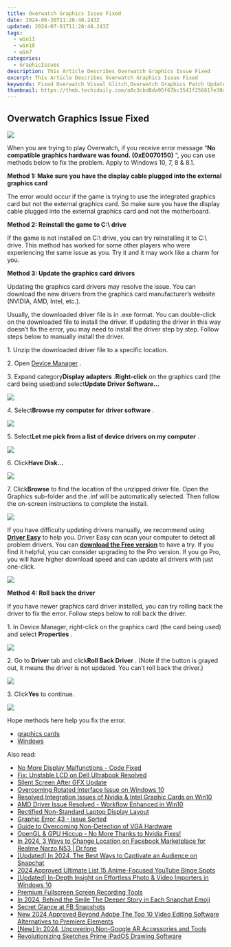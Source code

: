 ```yaml
---
title: Overwatch Graphics Issue Fixed
date: 2024-06-30T11:28:48.243Z
updated: 2024-07-01T11:28:48.243Z
tags:
  - win11
  - win10
  - win7
categories:
  - GraphicIssues
description: This Article Describes Overwatch Graphics Issue Fixed
excerpt: This Article Describes Overwatch Graphics Issue Fixed
keywords: Fixed Overwatch Visual Glitch,Overwatch Graphics Patch Update,No More Overwatch Graphic Errors,Overwatch Image Correction Release,Enhanced Overwatch Visual Fidelity,Overwatch Graphics Improvements Explained,Revamped Overwatch Visuals
thumbnail: https://thmb.techidaily.com/a0c3cbd8da95f67bc3541f25661fe30a0c6972d4ccaf476511883f0c541f437a.jpg
---
```


## Overwatch Graphics Issue Fixed

![](https://images.drivereasy.com/wp-content/uploads/2017/05/img_591408431b0ab.png)

 When you are trying to play Overwatch, if you receive error message “**No compatible graphics hardware was found. (0xE0070150)** “, you can use methods below to fix the problem. Apply to Windows 10, 7, 8 & 8.1.

 **Method 1: Make sure you have the display cable plugged into the external graphics card**

 The error would occur if the game is trying to use the integrated graphics card but not the external graphics card. So make sure you have the display cable plugged into the external graphics card and not the motherboard.

 **Method 2: Reinstall the game to C:\\ drive**

 If the game is not installed on C:\\ drive, you can try reinstalling it to C:\\ drive. This method has worked for some other players who were experiencing the same issue as you. Try it and it may work like a charm for you.

 **Method 3: Update the graphics card drivers**

 Updating the graphics card drivers may resolve the issue. You can download the new drivers from the graphics card manufacturer’s website (NVIDIA, AMD, Intel, etc.).

 Usually, the downloaded driver file is in .exe format. You can double-click on the downloaded file to install the driver. If updating the driver in this way doesn’t fix the error, you may need to install the driver step by step. Follow steps below to manually install the driver.

1\. Unzip the downloaded driver file to a specific location.

 2\. Open [Device Manager](https://tools.techidaily.com/drivereasy/download/) .

 3\. Expand category**Display adapters** .**Right-click** on the graphics card (the card being used)and select**Update Driver Software…**

![](https://images.drivereasy.com/wp-content/uploads/2017/05/img_5914141d63e4b.png)

 4\. Select**Browse my computer for driver software** .

![](https://images.drivereasy.com/wp-content/uploads/2017/05/img_591415094a7c9.png)

 5\. Select**Let me pick from a list of device drivers on my computer** .

![](https://images.drivereasy.com/wp-content/uploads/2017/05/img_5914153e7d198.png)

 6\. Click**Have Disk…**

![](https://images.drivereasy.com/wp-content/uploads/2017/05/img_591415be533d2.png)

 7\. Click**Browse** to find the location of the unzipped driver file. Open the Graphics sub-folder and the .inf will be automatically selected. Then follow the on-screen instructions to complete the install.

![](https://images.drivereasy.com/wp-content/uploads/2017/05/img_591415e0ec12e.png)

 If you have difficulty updating drivers manually, we recommend using **[Driver Easy](https://tools.techidaily.com/drivereasy/download/)**  to help you. Driver Easy can scan your computer to detect all problem drivers. You can **[download the Free version](https://tools.techidaily.com/drivereasy/download/)**  to have a try. If you find it helpful, you can consider upgrading to the Pro version. If you go Pro, you will have higher download speed and can update all drivers with just one-click.

![](https://images.drivereasy.com/wp-content/uploads/2017/05/img_591411cd9d0b1.png)

 **Method 4: Roll back the driver**

 If you have newer graphics card driver installed, you can try rolling back the driver to fix the error. Follow steps below to roll back the driver.

 1\. In Device Manager, right-click on the graphics card (the card being used) and select **Properties** .

![](https://images.drivereasy.com/wp-content/uploads/2017/05/img_591419bf4c932.png)

 2\. Go to **Driver** tab and click**Roll Back Driver** . (Note if the button is grayed out, it means the driver is not updated. You can’t roll back the driver.)

![](https://images.drivereasy.com/wp-content/uploads/2017/05/img_591419da20a4b.png)

 3\. Click**Yes** to continue.

![](https://images.drivereasy.com/wp-content/uploads/2017/05/img_59141a228485c.png)

Hope methods here help you fix the error.

* [graphics cards](https://tools.techidaily.com/drivereasy/download/)
* [Windows](https://tools.techidaily.com/drivereasy/download/)

<ins class="adsbygoogle"
     style="display:block"
     data-ad-format="autorelaxed"
     data-ad-client="ca-pub-7571918770474297"
     data-ad-slot="1223367746"></ins>



<ins class="adsbygoogle"
     style="display:block"
     data-ad-client="ca-pub-7571918770474297"
     data-ad-slot="8358498916"
     data-ad-format="auto"
     data-full-width-responsive="true"></ins>

<span class="atpl-alsoreadstyle">Also read:</span>
<div><ul>
<li><a href="https://graphic-issues.techidaily.com/no-more-display-malfunctions-code-fixed/"><u>No More Display Malfunctions - Code Fixed</u></a></li>
<li><a href="https://graphic-issues.techidaily.com/fix-unstable-lcd-on-dell-ultrabook-resolved/"><u>Fix: Unstable LCD on Dell Ultrabook Resolved</u></a></li>
<li><a href="https://graphic-issues.techidaily.com/silent-screen-after-gfx-update/"><u>Silent Screen After GFX Update</u></a></li>
<li><a href="https://graphic-issues.techidaily.com/overcoming-rotated-interface-issue-on-windows-10/"><u>Overcoming Rotated Interface Issue on Windows 10</u></a></li>
<li><a href="https://graphic-issues.techidaily.com/resolved-integration-issues-of-nvidia-and-intel-graphic-cards-on-win10/"><u>Resolved Integration Issues of Nvidia & Intel Graphic Cards on Win10</u></a></li>
<li><a href="https://graphic-issues.techidaily.com/amd-driver-issue-resolved-workflow-enhanced-in-win10/"><u>AMD Driver Issue Resolved - Workflow Enhanced in Win10</u></a></li>
<li><a href="https://graphic-issues.techidaily.com/rectified-non-standard-laptop-display-layout/"><u>Rectified Non-Standard Laptop Display Layout</u></a></li>
<li><a href="https://graphic-issues.techidaily.com/graphic-error-43-issue-sorted/"><u>Graphic Error 43 - Issue Sorted</u></a></li>
<li><a href="https://graphic-issues.techidaily.com/guide-to-overcoming-non-detection-of-vga-hardware/"><u>Guide to Overcoming Non-Detection of VGA Hardware</u></a></li>
<li><a href="https://graphic-issues.techidaily.com/opengl-and-gpu-hiccup-no-more-thanks-to-nvidia-fixes/"><u>OpenGL & GPU Hiccup - No More Thanks to Nvidia Fixes!</u></a></li>
<li><a href="https://fake-location.techidaily.com/in-2024-3-ways-to-change-location-on-facebook-marketplace-for-realme-narzo-n53-drfone-by-drfone-virtual-android/"><u>In 2024, 3 Ways to Change Location on Facebook Marketplace for Realme Narzo N53 | Dr.fone</u></a></li>
<li><a href="https://snapchat-videos.techidaily.com/updated-in-2024-the-best-ways-to-captivate-an-audience-on-snapchat/"><u>[Updated] In 2024, The Best Ways to Captivate an Audience on Snapchat</u></a></li>
<li><a href="https://youtube-help.techidaily.com/2024-approved-ultimate-list-15-anime-focused-youtube-binge-spots/"><u>2024 Approved  Ultimate List  15 Anime-Focused YouTube Binge Spots</u></a></li>
<li><a href="https://some-techniques.techidaily.com/updated-in-depth-insight-on-effortless-photo-and-video-importers-in-windows-10/"><u>[Updated] In-Depth Insight on Effortless Photo & Video Importers in Windows 10</u></a></li>
<li><a href="https://screen-mirroring-recording.techidaily.com/premium-fullscreen-screen-recording-tools/"><u>Premium Fullscreen Screen Recording Tools</u></a></li>
<li><a href="https://snapchat-videos.techidaily.com/in-2024-behind-the-smile-the-deeper-story-in-each-snapchat-emoji/"><u>In 2024, Behind the Smile  The Deeper Story in Each Snapchat Emoji</u></a></li>
<li><a href="https://facebook-video-content.techidaily.com/secret-glance-at-fb-snapshots/"><u>Secret Glance at FB Snapshots</u></a></li>
<li><a href="https://video-content-creator.techidaily.com/new-2024-approved-beyond-adobe-the-top-10-video-editing-software-alternatives-to-premiere-elements/"><u>New 2024 Approved Beyond Adobe The Top 10 Video Editing Software Alternatives to Premiere Elements</u></a></li>
<li><a href="https://article-tips.techidaily.com/new-in-2024-uncovering-non-google-ar-accessories-and-tools/"><u>[New] In 2024, Uncovering Non-Google AR Accessories and Tools</u></a></li>
<li><a href="https://fox-blue.techidaily.com/revolutionizing-sketches-prime-ipados-drawing-software/"><u>Revolutionizing Sketches  Prime iPadOS Drawing Software</u></a></li>
</ul></div>

